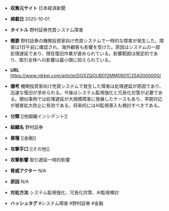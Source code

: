 - **収集元サイト**
日本経済新聞

- **掲載日**
2025-10-01

- **タイトル**
野村証券売買システム障害

- **概要**
野村証券の機関投資家向け売買システムで一時的な障害が発生した。障害は1日午前に確認され、海外顧客も影響を受けた。原因はシステムの一部処理遅延であり、現在復旧作業が進められている。影響範囲は限定的であり、取引全体への影響は最小限に抑えられている。

- **URL**
https://www.nikkei.com/article/DGXZQOUB012MM0R01C25A0000000/

- **備考**
機関投資家向け売買システムで発生した障害は処理遅延が原因であり、迅速な復旧が求められる。今後はシステム監視強化と冗長化対策が必要である。類似事例では処理遅延が大規模障害に発展したケースもあり、早期対応が被害拡大防止に有効である。将来的にはAI監視導入も検討すべきである。

- **分類**
[[他組織インシデント]]

- **組織名**
野村証券

- **業種**
[[金融]]

- **攻撃手口**
[[その他]]

- **攻撃影響**
取引遅延一時的影響

- **脅威アクター**
N/A

- **原因**
N/A

- **対処方法**
システム監視強化、冗長化対策、AI監視検討

- **ハッシュタグ**
#システム障害 #野村証券 #金融
